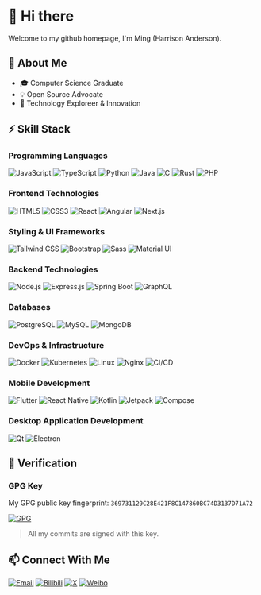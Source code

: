 # 👋 Hi there 

Welcome to my github homepage, I'm Ming (Harrison Anderson).

## 🚀 About Me

- 🎓 Computer Science Graduate
- 💡 Open Source Advocate 
- 🌟 Technology Exploreer & Innovation

## ⚡ Skill Stack

### Programming Languages

![JavaScript](https://img.shields.io/badge/JavaScript-323330?style=for-the-badge&logo=javascript&logoColor=F7DF1E)
![TypeScript](https://img.shields.io/badge/TypeScript-007ACC?style=for-the-badge&logo=typescript&logoColor=white)
![Python](https://img.shields.io/badge/python-3670A0?style=for-the-badge&logo=python&logoColor=ffdd54)
![Java](https://img.shields.io/badge/Java-ED8B00?style=for-the-badge&logo=openjdk&logoColor=white)
![C](https://img.shields.io/badge/C-00599C?style=for-the-badge&logo=c&logoColor=white)
![Rust](https://img.shields.io/badge/Rust-000000?style=for-the-badge&logo=rust&logoColor=white)
![PHP](https://img.shields.io/badge/PHP-777BB4?style=for-the-badge&logo=php&logoColor=white)

### Frontend Technologies

![HTML5](https://img.shields.io/badge/HTML5-E34F26?style=for-the-badge&logo=html5&logoColor=white)
![CSS3](https://img.shields.io/badge/CSS3-1572B6?style=for-the-badge&logo=css3&logoColor=white)
![React](https://img.shields.io/badge/React-20232A?style=for-the-badge&logo=react&logoColor=61DAFB)
![Angular](https://img.shields.io/badge/Angular-DD0031?style=for-the-badge&logo=angular&logoColor=white)
![Next.js](https://img.shields.io/badge/next.js-000000?style=for-the-badge&logo=nextdotjs&logoColor=white)

### Styling & UI Frameworks

![Tailwind CSS](https://img.shields.io/badge/Tailwind_CSS-38B2AC?style=for-the-badge&logo=tailwind-css&logoColor=white)
![Bootstrap](https://img.shields.io/badge/Bootstrap-563D7C?style=for-the-badge&logo=bootstrap&logoColor=white)
![Sass](https://img.shields.io/badge/Sass-CC6699?style=for-the-badge&logo=sass&logoColor=white)
![Material UI](https://img.shields.io/badge/Material%20UI-007FFF?style=for-the-badge&logo=mui&logoColor=white)

### Backend Technologies

![Node.js](https://img.shields.io/badge/Node.js-339933?style=for-the-badge&logo=nodedotjs&logoColor=white)
![Express.js](https://img.shields.io/badge/Express.js-20232A?style=for-the-badge&logo=express&logoColor=white)
![Spring Boot](https://img.shields.io/badge/Spring_Boot-6DB33F?style=for-the-badge&logo=spring-boot&logoColor=white)
![GraphQL](https://img.shields.io/badge/GraphQl-E10098?style=for-the-badge&logo=graphql&logoColor=white)

### Databases

![PostgreSQL](https://img.shields.io/badge/PostgreSQL-4169E1?style=for-the-badge&logo=postgresql&logoColor=white)
![MySQL](https://img.shields.io/badge/MySQL-4479A1?style=for-the-badge&logo=mysql&logoColor=white)
![MongoDB](https://img.shields.io/badge/MongoDB-47A248?style=for-the-badge&logo=mongodb&logoColor=white)

### DevOps & Infrastructure

![Docker](https://img.shields.io/badge/Docker-2496ED?style=for-the-badge&logo=docker&logoColor=white)
![Kubernetes](https://img.shields.io/badge/Kubernetes-326CE5?style=for-the-badge&logo=kubernetes&logoColor=white)
![Linux](https://img.shields.io/badge/Linux-FCC624?style=for-the-badge&logo=linux&logoColor=black)
![Nginx](https://img.shields.io/badge/Nginx-009639?style=for-the-badge&logo=nginx&logoColor=white)
![CI/CD](https://img.shields.io/badge/CI/CD-4A154B?style=for-the-badge&logo=github-actions&logoColor=white)

### Mobile Development

![Flutter](https://img.shields.io/badge/Flutter-02569B?style=for-the-badge&logo=flutter&logoColor=white)
![React Native](https://img.shields.io/badge/React_Native-20232A?style=for-the-badge&logo=react&logoColor=61DAFB)
![Kotlin](https://img.shields.io/badge/Kotlin-7F52FF?style=for-the-badge&logo=kotlin&logoColor=white)
![Jetpack](https://img.shields.io/badge/Jetpack-3DDC84?style=for-the-badge&logo=android&logoColor=white)
![Compose](https://img.shields.io/badge/Compose-4285F4?style=for-the-badge&logo=jetpackcompose&logoColor=white)


### Desktop Application Development

![Qt](https://img.shields.io/badge/Qt-41CD52?style=for-the-badge&logo=qt&logoColor=white)
![Electron](https://img.shields.io/badge/Electron-47848F?style=for-the-badge&logo=electron&logoColor=white)


<!--## 🏆 Achievenment-->

## 🔐 Verification

### GPG Key

My GPG public key fingerprint: `369731129C28E421F8C147860BC74D3137D71A72`

[![GPG](https://img.shields.io/badge/GPG-Key-blue?style=for-the-badge&logo=gnu-privacy-guard&logoColor=white)](https://github.com/ming2k.gpg)

> All my commits are signed with this key.


## 📫 Connect With Me

[![Email](https://img.shields.io/badge/Email-EA4335?style=for-the-badge&logo=gmail&logoColor=white)](mailto:mingmillennium@gmail.com)
[![Bilibili](https://img.shields.io/badge/Bilibili-f27596?style=for-the-badge&logo=bilibili&logoColor=ffffff)](https://space.bilibili.com/9192551)
[![X](https://img.shields.io/badge/X-000000?style=for-the-badge&logo=x&logoColor=white)](https://x.com/mingmillennium)
[![Weibo](https://img.shields.io/badge/Weibo-e71f19?style=for-the-badge&logo=sina-weibo&logoColor=white)](https://weibo.com/5890480033/profile)


